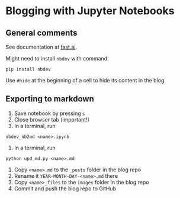 Blogging with Jupyter Notebooks 
===============================

General comments
----------------

See documentation at [fast.ai](https://www.fast.ai/2020/01/20/nb2md/).

Might need to install `nbdev` with command:
```
pip install nbdev
```


Use `#hide` at the beginning of a cell to hide its content in the blog.



Exporting to markdown
---------------------

1. Save notebook by pressing `s`
1. Close browser tab (important!)
1. In a terminal, run
```
nbdev_nb2md <name>.ipynb
```
1. In a terminal, run
```
python upd_md.py <name>.md
```
1. Copy `<name>.md` to the `_posts` folder in the blog repo
1. Rename it `YEAR-MONTH-DAY-<name>.md` there
1. Copy `<name>_files` to the `images` folder in the blog repo
1. Commit and push the blog repo to GitHub

